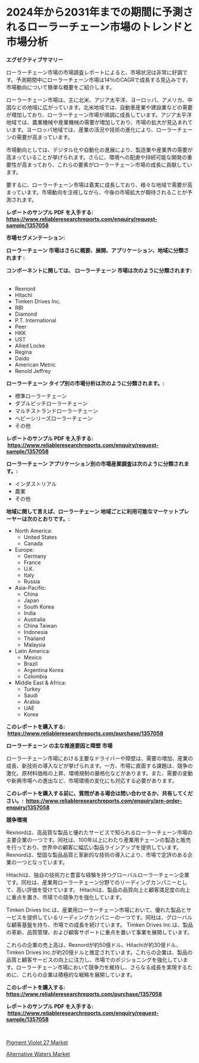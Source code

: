 <p><h1>2024年から2031年までの期間に予測されるローラーチェーン市場のトレンドと市場分析</h1></p><p><strong>エグゼクティブサマリー</strong></p>
<p><p>ローラーチェーン市場の市場調査レポートによると、市場状況は非常に好調です。予測期間中にローラーチェーン市場は14％のCAGRで成長する見込みです。市場動向について簡単な概要をご紹介します。</p><p>ローラーチェーン市場は、主に北米、アジア太平洋、ヨーロッパ、アメリカ、中国などの地域に広がっています。北米地域では、自動車産業や建設業などの需要が増加しており、ローラーチェーン市場が順調に成長しています。アジア太平洋地域では、農業機械や産業機械の需要が増加しており、市場の拡大が見込まれています。ヨーロッパ地域では、産業の活況や技術の進化により、ローラーチェーンの需要が高まっています。</p><p>市場動向としては、デジタル化や自動化の進展により、製造業や産業界の需要が高まっていることが挙げられます。さらに、環境への配慮や持続可能な開発の重要性が高まっており、これらの要素がローラーチェーン市場の成長に貢献しています。</p><p>要するに、ローラーチェーン市場は着実に成長しており、様々な地域で需要が高まっています。市場動向を注視しながら、今後の市場拡大が期待されることが予測されます。</p></p>
<p><strong>レポートのサンプル PDF を入手する: <a href="https://www.reliableresearchreports.com/enquiry/request-sample/1357058">https://www.reliableresearchreports.com/enquiry/request-sample/1357058</a></strong></p>
<p><strong>市場セグメンテーション:</strong></p>
<p><strong> ローラーチェーン 市場はさらに概要、展開、アプリケーション、地域に分類されます :</strong></p>
<p><strong>コンポーネントに関しては、 ローラーチェーン 市場は次のように分類されます: &nbsp;</strong></p>
<p><ul><li>Rexnord</li><li>Hitachi</li><li>Timken Drives Inc.</li><li>RBI</li><li>Diamond</li><li>P.T. International</li><li>Peer</li><li>HKK</li><li>UST</li><li>Allied Locke</li><li>Regina</li><li>Daido</li><li>American Metric</li><li>Renold Jeffrey</li></ul></p>
<p><strong> ローラーチェーン タイプ別の市場分析は次のように分類されます。:</strong></p>
<p><ul><li>標準ローラーチェーン</li><li>ダブルピッチローラーチェーン</li><li>マルチストランドローラーチェーン</li><li>ヘビーシリーズローラーチェーン</li><li>その他</li></ul></p>
<p><strong>レポートのサンプル PDF を入手する: &nbsp;<a href="https://www.reliableresearchreports.com/enquiry/request-sample/1357058">https://www.reliableresearchreports.com/enquiry/request-sample/1357058</a></strong></p>
<p><strong> ローラーチェーン アプリケーション別の市場産業調査は次のように分類されます。:</strong></p>
<p><ul><li>インダストリアル</li><li>農業</li><li>その他</li></ul></p>
<p><strong>地域に関して言えば、ローラーチェーン 地域ごとに利用可能なマーケットプレーヤーは次のとおりです。:</strong></p>
<p><ul>
    <li>
        North America:
        <ul>
            <li>United States</li>
            <li>Canada</li>
        </ul>
    </li>
    <li>
        Europe:
        <ul>
            <li>Germany</li>
            <li>France</li>
            <li>U.K.</li>
            <li>Italy</li>
            <li>Russia</li>
        </ul>
    </li>
    <li>
        Asia-Pacific:
        <ul>
            <li>China</li>
            <li>Japan</li>
            <li>South Korea</li>
            <li>India</li>
            <li>Australia</li>
            <li>China Taiwan</li>
            <li>Indonesia</li>
            <li>Thailand</li>
            <li>Malaysia</li>
        </ul>
    </li>
    <li>
        Latin America:
        <ul>
            <li>Mexico</li>
            <li>Brazil</li>
            <li>Argentina Korea</li>
            <li>Colombia</li>
        </ul>
    </li>
    <li>
        Middle East & Africa:
        <ul>
            <li>Turkey</li>
            <li>Saudi</li>
            <li>Arabia</li>
            <li>UAE</li>
            <li>Korea</li>
        </ul>
    </li>
    </ul></p>
<p><strong>このレポートを購入する: &nbsp;<a href="https://www.reliableresearchreports.com/purchase/1357058">https://www.reliableresearchreports.com/purchase/1357058</a></strong></p>
<p><strong>ローラーチェーン の主な推進要因と障壁 市場</strong></p>
<p><p>ローラーチェーン市場における主要なドライバーや障壁は、需要の増加、産業の成長、新技術の導入などが挙げられます。一方、市場に直面する課題は、競争の激化、原材料価格の上昇、環境規制の厳格化などがあります。また、需要の変動や新興市場への進出など、市場環境の変化にも対応する必要があります。</p></p>
<p><strong>このレポートを購入する前に、質問がある場合は問い合わせるか、共有してください。:&nbsp; <a href="https://www.reliableresearchreports.com/enquiry/pre-order-enquiry/1357058">https://www.reliableresearchreports.com/enquiry/pre-order-enquiry/1357058</a></strong></p>
<p><strong>競争環境</strong></p>
<p><p>Rexnordは、高品質な製品と優れたサービスで知られるローラーチェーン市場の主要企業の一つです。同社は、100年以上にわたり産業用チェーンの製造と販売を行っており、世界中の顧客に幅広い製品ラインアップを提供しています。 Rexnordは、堅固な製品品質と革新的な技術の導入により、市場で定評のある企業の一つとなっています。</p><p>Hitachiは、独自の技術力と豊富な経験を持つグローバルローラーチェーン企業です。同社は、産業用ローラーチェーン分野でのリーディングカンパニーとして、高い評価を受けています。 Hitachiは、製品の品質向上と顧客満足度の向上に重点を置き、市場での競争力を強化しています。</p><p>Timken Drives Inc.は、産業用ローラーチェーン市場において、優れた製品とサービスを提供しているリーディングカンパニーの一つです。同社は、グローバルな顧客基盤を持ち、市場での成長を続けています。 Timken Drives Inc.は、製品の革新、品質管理、および顧客サポートに重点を置いて事業を展開しています。</p><p>これらの企業の売上高は、Rexnordが約50億ドル、Hitachiが約30億ドル、Timken Drives Inc.が約20億ドルと推定されています。これらの企業は、製品の品質と顧客サービスの向上に注力し、市場でのポジショニングを強化しています。ローラーチェーン市場において競争力を維持し、さらなる成長を実現するために、これらの企業は積極的な戦略を展開しています。</p></p>
<p><strong>このレポートを購入する: &nbsp; <a href="https://www.reliableresearchreports.com/purchase/1357058">https://www.reliableresearchreports.com/purchase/1357058</a></strong></p>
<p><strong>レポートのサンプル PDF を入手する: &nbsp;<a href="https://www.reliableresearchreports.com/enquiry/request-sample/1357058">https://www.reliableresearchreports.com/enquiry/request-sample/1357058</a></strong><strong></strong></p>
<p>&nbsp;</p>
<p><p><a href="https://github.com/Hazelklievgspy6vdcsmu106w/Market-Research-Report-List-1/blob/main/pigment-violet-27-market.md">Pigment Violet 27 Market</a></p><p><a href="https://picayune-night-cbd.notion.site/Alternative-Waters-Market-Furnish-Information-about-Market-Size-Market-Share-Market-Dynamics-and--da61860556a34557b346ae408e89b00c">Alternative Waters Market</a></p></p>